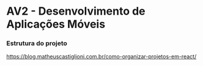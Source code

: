 # AV2 - Desenvolvimento de Aplicações Móveis

### Estrutura do projeto

https://blog.matheuscastiglioni.com.br/como-organizar-projetos-em-react/
